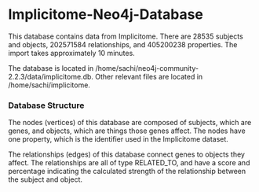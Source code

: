 # Implicitome-Neo4j-Database

This database contains data from Implicitome.  There are 28535 subjects and objects, 202571584 relationships, and 405200238 properties.  The import takes approximately 10 minutes.

The database is located in /home/sachi/neo4j-community-2.2.3/data/implicitome.db.  Other relevant files are located in /home/sachi/implicitome.

### Database Structure

The nodes (vertices) of this database are composed of subjects, which are genes, and objects, which are things those genes affect.  The nodes have one property, which is the identifier used in the Implicitome dataset.

The relationships (edges) of this database connect genes to objects they affect.  The relationships are all of type RELATED_TO, and have a score and percentage indicating the calculated strength of the relationship between the subject and object.
